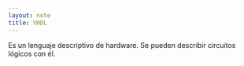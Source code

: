 ```yaml
---
layout: note
title: VHDL
---
```


Es un lenguaje descriptivo de hardware. Se pueden describir circuitos lógicos con él.  